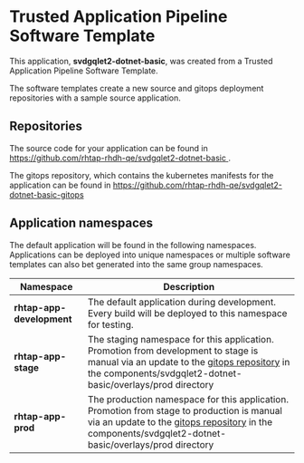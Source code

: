 # Trusted Application Pipeline Software Template

This application, **svdgqlet2-dotnet-basic**, was created from a Trusted Application Pipeline Software Template.

The software templates create a new source and gitops deployment repositories with a sample source application. 

## Repositories

The source code for your application can be found in [https://github.com/rhtap-rhdh-qe/svdgqlet2-dotnet-basic ](https://github.com/rhtap-rhdh-qe/svdgqlet2-dotnet-basic ).
 
The gitops repository, which contains the kubernetes manifests for the application can be found in 
[https://github.com/rhtap-rhdh-qe/svdgqlet2-dotnet-basic-gitops ](https://github.com/rhtap-rhdh-qe/svdgqlet2-dotnet-basic-gitops ) 

## Application namespaces 

The default application will be found in the following namespaces. Applications can be deployed into unique namespaces or multiple software templates can also bet generated into the same group namespaces.  

|  Namespace   |  Description   |  
| -------- | -------- |   
| **rhtap-app-development** | The default application during development. Every build will be deployed to this namespace for testing. | 
| **rhtap-app-stage** | The staging namespace for this application. Promotion from development to stage is manual via an update to the [gitops repository](https://github.com/rhtap-rhdh-qe/svdgqlet2-dotnet-basic-gitops ) in the components/svdgqlet2-dotnet-basic/overlays/prod directory |  
| **rhtap-app-prod** | The production namespace for this application. Promotion from stage to production is manual via an update to the [gitops repository](https://github.com/rhtap-rhdh-qe/svdgqlet2-dotnet-basic-gitops ) in the components/svdgqlet2-dotnet-basic/overlays/prod directory | 
